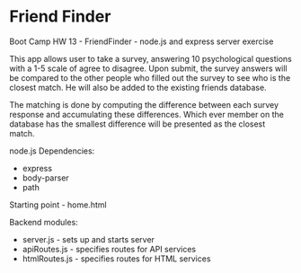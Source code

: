 # Friend Finder
Boot Camp HW 13 - FriendFinder - node.js and express server exercise

This app allows user to take a survey, answering 10 psychological questions with a 1-5 scale of agree to disagree. Upon submit, the survey answers will be compared to the other people who filled out the survey to see who is the closest match.  He will also be added to the existing friends database.

The matching is done by computing the difference between each survey response and accumulating these differences.  Which ever member on the database has the smallest difference will be presented as the closest match.  

node.js Dependencies:
- express
- body-parser
- path

Starting point - home.html

Backend modules:
- server.js - sets up and starts server
- apiRoutes.js - specifies routes for API services
- htmlRoutes.js - specifies routes for HTML services

